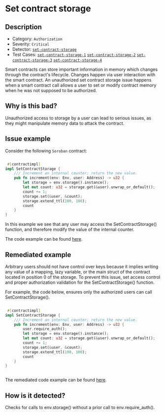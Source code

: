 # Set contract storage

## Description 

- Category: `Authorization`
- Severity: `Critical`
- Detector: [`set-contract-storage`](https://github.com/CoinFabrik/scout-soroban/tree/main/detectors/set-contract-storage)
- Test Cases: [`set-contract-storage-1`](https://github.com/CoinFabrik/scout-soroban/tree/main/test-cases/set-contract-storage/set-contract-storage-1) [`set-contract-storage-2`](https://github.com/CoinFabrik/scout-soroban/tree/main/test-cases/set-contract-storage/set-contract-storage-2) [`set-contract-storage-3`](https://github.com/CoinFabrik/scout-soroban/tree/main/test-cases/set-contract-storage/set-contract-storage-3)  [`set-contract-storage-4`](https://github.com/CoinFabrik/scout-soroban/tree/main/test-cases/set-contract-storage/set-contract-storage-4)

Smart contracts can store important information in memory which changes through the contract's lifecycle. Changes happen via user interaction with the smart contract. An unauthorized set contract storage issue happens when a smart contract call allows a user to set or modify contract memory when he was not supposed to be authorized.

## Why is this bad? 

Unauthorized access to storage by a user can lead to serious issues, as they might manipulate memory data to attack the contract.

## Issue example 

Consider the following `Soroban` contract:

```rust

 #[contractimpl]
impl SetContractStorage {
    /// Increment an internal counter; return the new value.
    pub fn increment(env: Env, user: Address) -> u32 {
        let storage = env.storage().instance();
        let mut count: u32 = storage.get(&user).unwrap_or_default();
        count += 1;
        storage.set(&user, &count);
        storage.extend_ttl(100, 100);
        count
    }
}    

```

In this example we see that any user may access the SetContractStorage() function, and therefore modify the value of the internal counter.

The code example can be found [here](https://github.com/CoinFabrik/scout-soroban/tree/main/test-cases/set-contract-storage/set-contract-storage-1/vulnerable-example).


## Remediated example

Arbitrary users should not have control over keys because it implies writing any value of a mapping, lazy variable, or the main struct of the contract located in position 0 of the storage. To prevent this issue, set access control and proper authorization validation for the SetContractStorage() function.

For example, the code below, ensures only the authorized users can call SetContractStorage().

```rust

 #[contractimpl]
impl SetContractStorage {
    /// Increment an internal counter; return the new value.
    pub fn increment(env: Env, user: Address) -> u32 {
        user.require_auth();
        let storage = env.storage().instance();
        let mut count: u32 = storage.get(&user).unwrap_or_default();
        count += 1;
        storage.set(&user, &count);
        storage.extend_ttl(100, 100);
        count
    }
}
        
```

The remediated code example can be found [here](https://github.com/CoinFabrik/scout-soroban/tree/main/test-cases/set-contract-storage/set-contract-storage-1/remediated-example).

## How is it detected?

Checks for calls to env.storage() without a prior call to env.require_auth().



    
